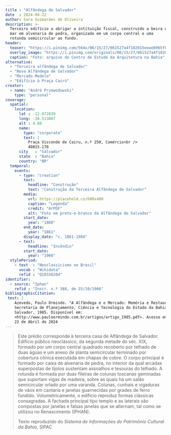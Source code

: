 ```yaml
---
title : "Alfândega de Salvador"
date  : 2024-04-22
author: Sara Guimarães de Oliveira
description: >-
  Terceiro edifício a abrigar a intituição fiscal, construído a beira do
  mar em alvenaria de pedra, organizado em um corpo central e uma
  rotunda semicircular ao fundo.
header:
  teaser: "https://i.pinimg.com/564x/06/15/27/061527a4f182015eeae8965f01c18eab.jpg"
  overlay_image: "https://i.pinimg.com/originals/06/15/27/061527a4f182015eeae8965f01c18eab.jpg"
  caption: "Foto: arquivo do Centro de Estudo da Arquitetura na Bahia"
alternative:
  - "Terceira alfândega de Salvador"
  - "Nova Alfândega de Salvador"
  - "Mercado Modelo"
  - "Edifício à Praça Cairú"
creator:
  - name: "André Przewodowski"
    type: "personal"
coverage:
  spatial:
    location:
      lat : -12.972839 
      long: -38.513867
      alt : 4.88
      name:
        type: "corporate"
        text: |
          Praça Visconde de Cairu, n.º 250, Comércio<br />
          40015-170
      city   : "Salvador"
      state  : "Bahia"
      country: "BR"
  temporal:
    events:
      - type: "creation"
        text:
          headline: "Construção"
          text: "Construção da Terceira Alfândega de Salvador"
        media:
          url: https://placehold.co/600x400
          caption: "Legenda"
          credit: "ArPDF"
          alt: "Foto em preto-e-branco da Alfândega de Salvador"
        start_date:
          year: "1860"
        end_date:
          year: "1861"
        display_date: "c. 1861-1984"
      - text:
          headline: "Incêndio"
        start_date:
          year: "1966"
  stylePeriod:
    - text  : "Neoclassicismo no Brasil"
      vocab : "Wikidata"
      refid : "Q10336204"
identifier:
  - source: "Iphan"
    refid : "Inscr. n.º 388, de 25/10/1966"
bibliographicCitation:
 text: |
    Azevedo, Paulo Ormindo. "A Alfândega e o Mercado: Memória e Restauração."
    Secretaria de Planejamento, Ciência e Tecnologia do Estado da Bahia
    Salvador, 1985. Disponível em:
    <http://www.pauloormindo.com.br/artigos/artigo_1985.pdf>. Acesso em:
    22 de Abril de 2024
---
```


<blockquote>

  Este prédio corresponde à terceira casa de Alfândega de Salvador.
  Edifício público neoclássico, da segunda metade do séc. XIX, formado
  por um corpo central quadrado recoberto por telhado de duas águas e um
  anexo de planta semicircular terminado por cobertura cônica executada
  em chapas de cobre. O corpo principal é formado por caixa de alvenaria
  de pedra, no interior da qual arcadas superpostas de tijolos sustentam
  assoalhos e tesouras do telhado. A rotunda é formada por duas fileiras
  de colunas toscanas geminadas que suportam vigas de madeira, sobre as
  quais há um salão semicircular orlado por uma varanda. Colunas,
  cunhais e vigaduras de vãos em cantaria e janelas guarnecidas por
  grades de ferro fundido. Volumetricamente, o edifício reproduz formas
  clássicas consagradas. A fachada principal tipo templo e as laterais
  são compostas por janelas e falsas janelas que se alternam, tal como
  se utilizou no Renascimento (IPHAN).

  <footer class="figure-caption">Texto reproduzido
  do <cite>Sistema de Informações do Patrimônio Cultural da Bahia</cite>, SIPAC</footer>
</blockquote>
